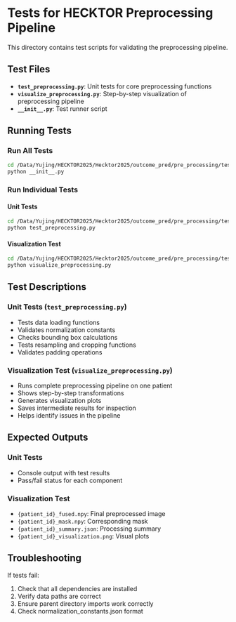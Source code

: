# Tests for HECKTOR Preprocessing Pipeline

This directory contains test scripts for validating the preprocessing pipeline.

## Test Files

- **`test_preprocessing.py`**: Unit tests for core preprocessing functions
- **`visualize_preprocessing.py`**: Step-by-step visualization of preprocessing pipeline
- **`__init__.py`**: Test runner script

## Running Tests

### Run All Tests
```bash
cd /Data/Yujing/HECKTOR2025/Hecktor2025/outcome_pred/pre_processing/tests
python __init__.py
```

### Run Individual Tests

#### Unit Tests
```bash
cd /Data/Yujing/HECKTOR2025/Hecktor2025/outcome_pred/pre_processing/tests
python test_preprocessing.py
```

#### Visualization Test
```bash
cd /Data/Yujing/HECKTOR2025/Hecktor2025/outcome_pred/pre_processing/tests
python visualize_preprocessing.py
```

## Test Descriptions

### Unit Tests (`test_preprocessing.py`)
- Tests data loading functions
- Validates normalization constants
- Checks bounding box calculations
- Tests resampling and cropping functions
- Validates padding operations

### Visualization Test (`visualize_preprocessing.py`)
- Runs complete preprocessing pipeline on one patient
- Shows step-by-step transformations
- Generates visualization plots
- Saves intermediate results for inspection
- Helps identify issues in the pipeline

## Expected Outputs

### Unit Tests
- Console output with test results
- Pass/fail status for each component

### Visualization Test
- `{patient_id}_fused.npy`: Final preprocessed image
- `{patient_id}_mask.npy`: Corresponding mask
- `{patient_id}_summary.json`: Processing summary
- `{patient_id}_visualization.png`: Visual plots

## Troubleshooting

If tests fail:
1. Check that all dependencies are installed
2. Verify data paths are correct
3. Ensure parent directory imports work correctly
4. Check normalization_constants.json format
